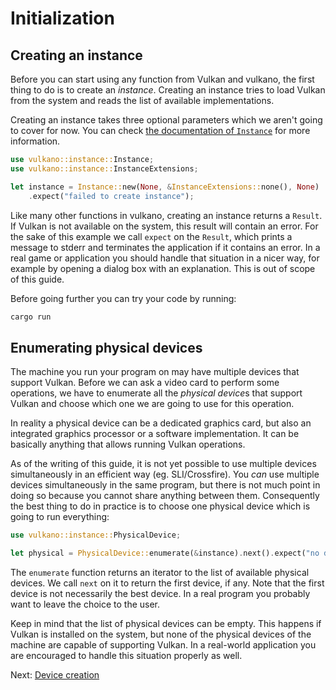 # Initialization

## Creating an instance

Before you can start using any function from Vulkan and vulkano, the first thing to do is to create
an *instance*. Creating an instance tries to load Vulkan from the system and reads the list of
available implementations.

Creating an instance takes three optional parameters which we aren't going to cover for now. You can
check [the documentation of `Instance`](https://docs.rs/vulkano/0.10/vulkano/instance/struct.Instance.html)
for more information.

```rust
use vulkano::instance::Instance;
use vulkano::instance::InstanceExtensions;

let instance = Instance::new(None, &InstanceExtensions::none(), None)
    .expect("failed to create instance");
```

Like many other functions in vulkano, creating an instance returns a `Result`. If Vulkan is not
available on the system, this result will contain an error. For the sake of this example we call
`expect` on the `Result`, which prints a message to stderr and terminates the application if it
contains an error. In a real game or application you should handle that situation in a nicer way,
for example by opening a dialog box with an explanation. This is out of scope of this guide.

Before going further you can try your code by running:

```bash
cargo run
```

## Enumerating physical devices

The machine you run your program on may have multiple devices that support Vulkan. Before we can
ask a video card to perform some operations, we have to enumerate all the *physical device*s that
support Vulkan and choose which one we are going to use for this operation.

In reality a physical device can be a dedicated graphics card, but also an integrated graphics
processor or a software implementation. It can be basically anything that allows running Vulkan
operations.

As of the writing of this guide, it is not yet possible to use multiple devices simultaneously
in an efficient way (eg. SLI/Crossfire). You *can* use multiple devices simultaneously in the same
program, but there is not much point in doing so because you cannot share anything between them.
Consequently the best thing to do in practice is to choose one physical device which is going to run
everything:

```rust
use vulkano::instance::PhysicalDevice;

let physical = PhysicalDevice::enumerate(&instance).next().expect("no device available");
```

The `enumerate` function returns an iterator to the list of available physical devices.
We call `next` on it to return the first device, if any. Note that the first device is not
necessarily the best device. In a real program you probably want to leave the choice to the user.

Keep in mind that the list of physical devices can be empty. This happens if Vulkan is installed
on the system, but none of the physical devices of the machine are capable of supporting Vulkan. In
a real-world application you are encouraged to handle this situation properly as well.

Next: [Device creation](/guide/device-creation)
